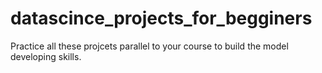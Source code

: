 # datascince_projects_for_begginers
 Practice all these projcets parallel to your course to build the model developing skills.
